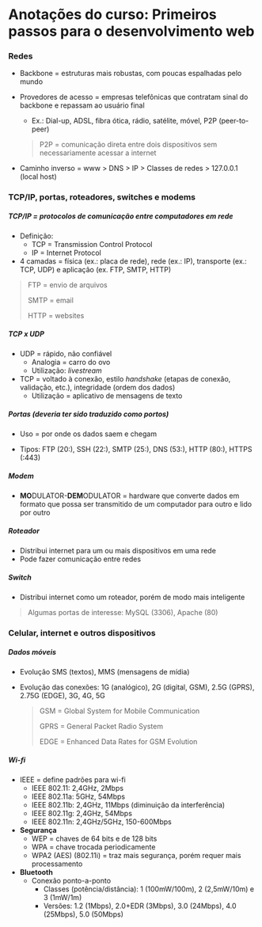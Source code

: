 # Anotações do curso: Primeiros passos para o desenvolvimento web

### Redes

- Backbone = estruturas mais robustas, com poucas espalhadas pelo mundo

- Provedores de acesso = empresas telefônicas que contratam sinal do backbone e repassam ao usuário final

  - Ex.: Dial-up, ADSL, fibra ótica, rádio, satélite, móvel, P2P (peer-to-peer)

  > P2P = comunicação direta entre dois dispositivos sem necessariamente acessar a internet

- Caminho inverso = www > DNS > IP > Classes de redes > 127.0.0.1 (local host)

### TCP/IP, portas, roteadores, switches e modems

##### TCP/IP = protocolos de comunicação entre computadores em rede

- Definição:
  - TCP = Transmission Control Protocol
  - IP = Internet Protocol
- 4 camadas = física (ex.: placa de rede), rede (ex.: IP), transporte (ex.: TCP, UDP) e aplicação (ex. FTP, SMTP, HTTP)

> FTP = envio de arquivos
>
> SMTP = email
>
> HTTP = websites

##### TCP x UDP

- UDP = rápido, não confiável
  - Analogia = carro do ovo
  - Utilização: _livestream_
- TCP = voltado à conexão, estilo _handshake_ (etapas de conexão, validação, etc.), integridade (ordem dos dados)
  - Utilização = aplicativo de mensagens de texto

##### Portas (deveria ter sido traduzido como portos)

- Uso = por onde os dados saem e chegam

- Tipos: FTP (20:), SSH (22:), SMTP (25:), DNS (53:), HTTP (80:), HTTPS (:443)

##### Modem

- **MO**DULATOR-**DEM**ODULATOR = hardware que converte dados em formato que possa ser transmitido de um computador para outro e lido por outro

##### Roteador

- Distribui internet para um ou mais dispositivos em uma rede
- Pode fazer comunicação entre redes

##### Switch

- Distribui internet como um roteador, porém de modo mais inteligente

> Algumas portas de interesse: MySQL (3306), Apache (80)

### Celular, internet e outros dispositivos

##### Dados móveis

- Evolução SMS (textos), MMS (mensagens de mídia)

- Evolução das conexões: 1G (analógico), 2G (digital, GSM), 2.5G (GPRS), 2.75G (EDGE), 3G, 4G, 5G

  > GSM = Global System for Mobile Communication
  >
  > GPRS = General Packet Radio System
  >
  > EDGE = Enhanced Data Rates for GSM Evolution

##### Wi-fi

- IEEE = define padrões para wi-fi
  - IEEE 802.11: 2,4GHz, 2Mbps
  - IEEE 802.11a: 5GHz, 54Mbps
  - IEEE 802.11b: 2,4GHz, 11Mbps (diminuição da interferência)
  - IEEE 802.11g: 2,4GHz, 54Mbps
  - IEEE 802.11n: 2,4GHz/5GHz, 150-600Mbps
- **Segurança**
  - WEP = chaves de 64 bits e de 128 bits
  - WPA = chave trocada periodicamente
  - WPA2 (AES) (802.11i) = traz mais segurança, porém requer mais processamento
- **Bluetooth**
  - Conexão ponto-a-ponto
    - Classes (potência/distância): 1 (100mW/100m), 2 (2,5mW/10m) e 3 (1mW/1m)
    - Versões: 1.2 (1Mbps), 2.0+EDR (3Mbps), 3.0 (24Mbps), 4.0 (25Mbps), 5.0 (50Mbps)
